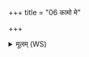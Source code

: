 +++
title = "06 कामो मे"

+++
<details><summary>मूलम् (WS)</summary>

कामो मे राज्ञः प्र विवेश त्वां तमहं निरुह्यये पुनः ।  
गृहेषु गोषु मे मनो अक्षोरस्तु मे भगो जिह्वायामस्तु मे रसो बाह्वोरस्तु मे बलमूर्वोरस्तु मे जवः ॥ ७ ॥ वाह्वो  
दिवो ऽसि निर्मथितं पृथिव्या अध्युद्भृतम् ।  
समुद्रादुच्यसे जातमक्ष्यामय भेषजमस्याथर्वणम् ॥ ८ ॥
</details>